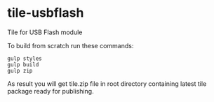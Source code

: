 # tile-usbflash
Tile for USB Flash module

To build from scratch run these commands:
```
gulp styles
gulp build
gulp zip
```

As result you will get tile.zip file in root directory containing latest tile package ready for publishing.